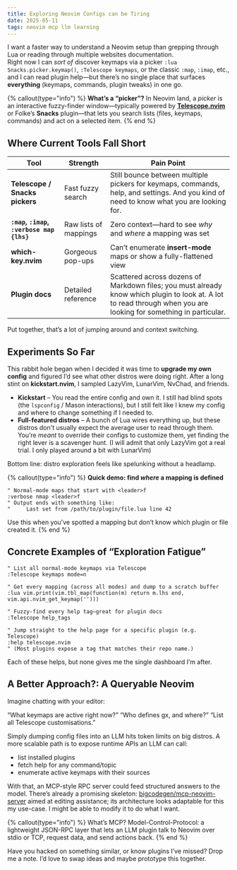 ```yaml
---
title: Exploring Neovim Configs can be Tiring
date: 2025-05-11
tags: neovim mcp llm learning
---
```


I want a faster way to understand a Neovim setup than grepping through Lua or reading through multiple websites documentation.  
Right now I can *sort of* discover keymaps via a picker `:lua Snacks.picker.keymap()`, `:Telescope keymaps`, or the classic `:map`, `:imap`, etc., and I can read plugin help—but there’s no single place that surfaces **everything** (keymaps, commands, plugin tweaks) in one go.

{% callout(type="info") %}
**What’s a “picker”?**
In Neovim land, a *picker* is an interactive fuzzy-finder window—typically powered by [**Telescope.nvim**](https://github.com/nvim-telescope/telescope.nvim) or Folke’s **Snacks** plugin—that lets you search lists (files, keymaps, commands) and act on a selected item.
{% end %}

## Where Current Tools Fall Short

| Tool | Strength | Pain Point |
|------|----------|------------|
| **Telescope / Snacks pickers** | Fast fuzzy search | Still bounce between multiple pickers for keymaps, commands, help, and settings. And you kind of need to know what you are looking for. |
| **`:map`, `:imap`, `:verbose map {lhs}`** | Raw lists of mappings | Zero context—hard to see *why* and *where* a mapping was set |
| **which-key.nvim** | Gorgeous pop-ups | Can’t enumerate **insert-mode** maps or show a fully-flattened view |
| **Plugin docs** | Detailed reference | Scattered across dozens of Markdown files; you must already know which plugin to look at. A lot to read through when you are looking for something in particular. |

Put together, that’s a lot of jumping around and context switching.

## Experiments So Far

This rabbit hole began when I decided it was time to **upgrade my own config** and figured I’d see what other distros were doing right. After a long stint on **kickstart.nvim**, I sampled LazyVim, LunarVim, NvChad, and friends.

* **Kickstart** – You read the entire config and own it. I still had blind spots (the `lspconfig` / Mason interactions), but I still felt like I knew my config and where to change something if I needed to.  
* **Full-featured distros** – A bunch of Lua wires everything up, but these distros don't usually expect the average user to read through them. You’re *meant* to override their configs to customize them, yet finding the right lever is a scavenger hunt. (I will admit that only LazyVim got a real trial. I only played around a bit with LunarVim)

Bottom line: distro exploration feels like spelunking without a headlamp.

{% callout(type="info") %}
**Quick demo: find *where* a mapping is defined**  

```vim
" Normal-mode maps that start with <leader>f
:verbose nmap <leader>f
" Output ends with something like:
"     Last set from /path/to/plugin/file.lua line 42
```

Use this when you’ve spotted a mapping but don’t know which plugin or file created it.
{% end %}

## Concrete Examples of “Exploration Fatigue”

```vim
" List all normal-mode keymaps via Telescope
:Telescope keymaps mode=n

" Get every mapping (across all modes) and dump to a scratch buffer
:lua vim.print(vim.tbl_map(function(m) return m.lhs end, vim.api.nvim_get_keymap('')))

" Fuzzy-find every help tag—great for plugin docs
:Telescope help_tags

" Jump straight to the help page for a specific plugin (e.g. Telescope)
:help telescope.nvim
" (Most plugins expose a tag that matches their repo name.)
```

Each of these helps, but none gives me the single dashboard I’m after.

## A Better Approach?: A Queryable Neovim

Imagine chatting with your editor:

“What keymaps are active right now?”
“Who defines gx, and where?”
“List all Telescope customisations.”

Simply dumping config files into an LLM hits token limits on big distros.
A more scalable path is to expose runtime APIs an LLM can call:

* list installed plugins
* fetch help for any command/topic
* enumerate active keymaps with their sources

With that, an MCP-style RPC server could feed structured answers to the model.
There’s already a promising skeleton: [bigcodegen/mcp-neovim-server](https://github.com/bigcodegen/mcp-neovim-server) aimed at editing assistance; its architecture looks adaptable for this my use-case. I might be able to modify it to do what I want.

{% callout(type="info") %}
What’s MCP?
Model-Control-Protocol: a lightweight JSON-RPC layer that lets an LLM plugin talk to Neovim over stdio or TCP, request data, and send actions back.
{% end %}

Have you hacked on something similar, or know plugins I’ve missed?
Drop me a note. I’d love to swap ideas and maybe prototype this together.
